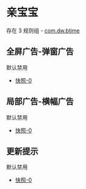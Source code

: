 # 亲宝宝

存在 3 规则组 - [com.dw.btime](/src/apps/com.dw.btime.ts)

## 全屏广告-弹窗广告

默认禁用

- [快照-0](https://i.gkd.li/import/12889448)

## 局部广告-横幅广告

默认禁用

- [快照-0](https://i.gkd.li/import/12889450)

## 更新提示

默认禁用

- [快照-0](https://i.gkd.li/import/12911011)
